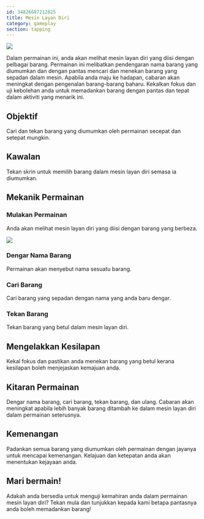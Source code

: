 ```yaml
---
id: 34826687212825
title: Mesin Layan Diri
category: gameplay
section: tapping
---
```

![](https://help.studycat.com/hc/article_attachments/34826687209753)

Dalam permainan ini, anda akan melihat mesin layan diri yang diisi dengan pelbagai barang. Permainan ini melibatkan pendengaran nama barang yang diumumkan dan dengan pantas mencari dan menekan barang yang sepadan dalam mesin. Apabila anda maju ke hadapan, cabaran akan meningkat dengan pengenalan barang-barang baharu. Kekalkan fokus dan uji kebolehan anda untuk memadankan barang dengan pantas dan tepat dalam aktiviti yang menarik ini.

## Objektif

Cari dan tekan barang yang diumumkan oleh permainan secepat dan setepat mungkin.

## Kawalan

Tekan skrin untuk memilih barang dalam mesin layan diri semasa ia diumumkan.

## Mekanik Permainan 

### Mulakan Permainan

Anda akan melihat mesin layan diri yang diisi dengan barang yang berbeza.

![](https://help.studycat.com/hc/article_attachments/34826690323225)

### Dengar Nama Barang

Permainan akan menyebut nama sesuatu barang.

### Cari Barang

Cari barang yang sepadan dengan nama yang anda baru dengar.

### Tekan Barang

Tekan barang yang betul dalam mesin layan diri.

## Mengelakkan Kesilapan

Kekal fokus dan pastikan anda menekan barang yang betul kerana kesilapan boleh menjejaskan kemajuan anda.

## Kitaran Permainan

Dengar nama barang, cari barang, tekan barang, dan ulang. Cabaran akan meningkat apabila lebih banyak barang ditambah ke dalam mesin layan diri dalam permainan seterusnya.

## Kemenangan

Padankan semua barang yang diumumkan oleh permainan dengan jayanya untuk mencapai kemenangan. Kelajuan dan ketepatan anda akan menentukan kejayaan anda.

## Mari bermain!

Adakah anda bersedia untuk menguji kemahiran anda dalam permainan mesin layan diri? Tekan mula dan tunjukkan kepada kami betapa pantasnya anda boleh memadankan barang!

